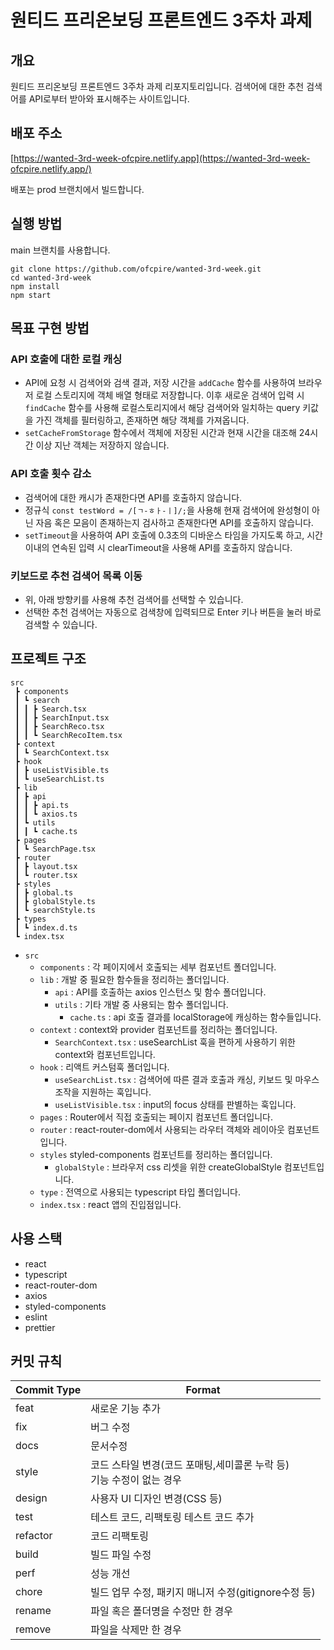 # 원티드 프리온보딩 프론트엔드 3주차 과제

## 개요

원티드 프리온보딩 프론트엔드 3주차 과제 리포지토리입니다. 검색어에 대한 추천 검색어를 API로부터 받아와 표시해주는 사이트입니다.

## 배포 주소

[https://wanted-3rd-week-ofcpire.netlify.app](https://wanted-3rd-week-ofcpire.netlify.app/)

배포는 prod 브랜치에서 빌드합니다.

## 실행 방법

main 브랜치를 사용합니다.

```
git clone https://github.com/ofcpire/wanted-3rd-week.git
cd wanted-3rd-week
npm install
npm start
```

## 목표 구현 방법
### API 호출에 대한 로컬 캐싱
- API에 요청 시 검색어와 검색 결과, 저장 시간을 `addCache` 함수를 사용하여 브라우저 로컬 스토리지에 객체 배열 형태로 저장합니다. 이후 새로운 검색어 입력 시 `findCache` 함수를 사용해 로컬스토리지에서 해당 검색어와 일치하는 query 키값을 가진 객체를 필터링하고, 존재하면 해당 객체를 가져옵니다.
- `setCacheFromStorage` 함수에서 객체에 저장된 시간과 현재 시간을 대조해 24시간 이상 지난 객체는 저장하지 않습니다.

### API 호출 횟수 감소
- 검색어에 대한 캐시가 존재한다면 API를 호출하지 않습니다.
- 정규식 `const testWord = /[ㄱ-ㅎㅏ-ㅣ]/;`을 사용해 현재 검색어에 완성형이 아닌 자음 혹은 모음이 존재하는지 검사하고 존재한다면 API를 호출하지 않습니다.
- `setTimeout`을 사용하여 API 호출에 0.3초의 디바운스 타임을 가지도록 하고, 시간 이내의 연속된 입력 시 clearTimeout을 사용해 API를 호출하지 않습니다.

### 키보드로 추천 검색어 목록 이동
- 위, 아래 방향키를 사용해 추천 검색어를 선택할 수 있습니다.
- 선택한 추천 검색어는 자동으로 검색창에 입력되므로 Enter 키나 버튼을 눌러 바로 검색할 수 있습니다.

## 프로젝트 구조

```
src
 ┣ components
 ┃ ┗ search
 ┃ ┃ ┣ Search.tsx
 ┃ ┃ ┣ SearchInput.tsx
 ┃ ┃ ┣ SearchReco.tsx
 ┃ ┃ ┗ SearchRecoItem.tsx
 ┣ context
 ┃ ┗ SearchContext.tsx
 ┣ hook
 ┃ ┣ useListVisible.ts
 ┃ ┗ useSearchList.ts
 ┣ lib
 ┃ ┣ api
 ┃ ┃ ┣ api.ts
 ┃ ┃ ┗ axios.ts
 ┃ ┗ utils
 ┃ ┃ ┗ cache.ts
 ┣ pages
 ┃ ┗ SearchPage.tsx
 ┣ router
 ┃ ┣ layout.tsx
 ┃ ┗ router.tsx
 ┣ styles
 ┃ ┣ global.ts
 ┃ ┣ globalStyle.ts
 ┃ ┗ searchStyle.ts
 ┣ types
 ┃ ┗ index.d.ts
 ┗ index.tsx
```

- `src`
  - `components` : 각 페이지에서 호출되는 세부 컴포넌트 폴더입니다.
  - `lib` : 개발 중 필요한 함수들을 정리하는 폴더입니다.
    - `api` : API를 호출하는 axios 인스턴스 및 함수 폴더입니다.
    - `utils` : 기타 개발 중 사용되는 함수 폴더입니다.
    	- `cache.ts` : api 호출 결과를 localStorage에 캐싱하는 함수들입니다. 
  - `context` : context와 provider 컴포넌트를 정리하는 폴더입니다.
    - `SearchContext.tsx` : useSearchList 훅을 편하게 사용하기 위한 context와 컴포넌트입니다.
  - `hook` : 리액트 커스텀훅 폴더입니다.
    - `useSearchList.tsx` : 검색어에 따른 결과 호출과 캐싱, 키보드 및 마우스 조작을 지원하는 훅입니다.
    - `useListVisible.tsx` : input의 focus 상태를 판별하는 훅입니다.
  - `pages` : Router에서 직접 호출되는 페이지 컴포넌트 폴더입니다.
  - `router` : react-router-dom에서 사용되는 라우터 객체와 레이아웃 컴포넌트입니다.
  - `styles` styled-components 컴포넌트를 정리하는 폴더입니다.
  	- `globalStyle` : 브라우저 css 리셋을 위한 createGlobalStyle 컴포넌트입니다. 
  - `type` : 전역으로 사용되는 typescript 타입 폴더입니다.
  - `index.tsx` : react 앱의 진입점입니다.

## 사용 스택

- react
- typescript
- react-router-dom
- axios
- styled-components
- eslint
- prettier


## 커밋 규칙

| Commit Type | Format                                                                   |
| ----------- | ------------------------------------------------------------------------ |
| feat        | 새로운 기능 추가                                                         |
| fix         | 버그 수정                                                                |
| docs        | 문서수정                                                                 |
| style       | 코드 스타일 변경(코드 포매팅,세미콜론 누락 등)</br>기능 수정이 없는 경우 |
| design      | 사용자 UI 디자인 변경(CSS 등)                                            |
| test        | 테스트 코드, 리팩토링 테스트 코드 추가                                   |
| refactor    | 코드 리팩토링                                                            |
| build       | 빌드 파일 수정                                                           |
| perf        | 성능 개선                                                                |
| chore       | 빌드 업무 수정, 패키지 매니저 수정(gitignore수정 등)                     |
| rename      | 파일 혹은 폴더명을 수정만 한 경우                                        |
| remove      | 파일을 삭제만 한 경우                                                    |# New Document